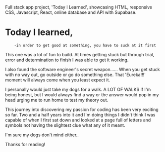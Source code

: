 Full stack app project, 'Today I Learned', showcasing HTML, responsive CSS, Javascript, React, online database and API with Supabase.


# Today I learned,
        -in order to get good at something, you have to suck at it first



This one was a lot of fun to build. At times getting stuck but through trial, error and determination to finish I was able to get it working.

I also found the software engineer's secret weapon......   When you get stuck with no way out, go outside or go do something else. That 'Eureka!!!' moment will always come when you least expect it. 

I personally would just take my dogs for a walk. A LOT OF WALKS if I'm being honest, but I would always find a way or the answer would pop in my head urging me to run home to test my theory out.

This journey into discovering my passion for coding has been very exciting so far. Two and a half years into it and I'm doing things I didn't think I was capable of when I first sat down and looked at a page full of letters and symbols not having the slightest clue what any of it meant.

I'm sure my dogs don't mind either..

Thanks for reading!
